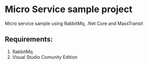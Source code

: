 # Micro Service sample project

Micro service sample using RabbitMq, .Net Core and MassTransit

## Requirements:

1. RabbitMq
2. Visual Studio Comunity Edition

